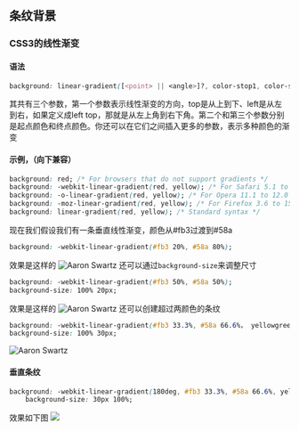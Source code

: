 ## 条纹背景

### CSS3的线性渐变

#### 语法
```css
background: linear-gradient([<point> || <angle>]?, color-stop1, color-stop2, ...);
```
其共有三个参数，第一个参数表示线性渐变的方向，top是从上到下、left是从左到右，如果定义成left top，那就是从左上角到右下角。第二个和第三个参数分别是起点颜色和终点颜色。你还可以在它们之间插入更多的参数，表示多种颜色的渐变

#### 示例，（向下兼容）
```css
background: red; /* For browsers that do not support gradients */
background: -webkit-linear-gradient(red, yellow); /* For Safari 5.1 to 6.0 */
background: -o-linear-gradient(red, yellow); /* For Opera 11.1 to 12.0 */
background: -moz-linear-gradient(red, yellow); /* For Firefox 3.6 to 15 */
background: linear-gradient(red, yellow); /* Standard syntax */
```

现在我们假设我们有一条垂直线性渐变，颜色从#fb3过渡到#58a
```css
background: -webkit-linear-gradient(#fb3 20%, #58a 80%);
```
效果是这样的
![Aaron Swartz](http://7xoboh.com1.z0.glb.clouddn.com/ccccc.jpeg)
还可以通过`background-size`来调整尺寸
```css
background: -webkit-linear-gradient(#fb3 50%, #58a 50%);
background-size: 100% 20px;
```
效果是这样的
![Aaron Swartz](http://7xoboh.com1.z0.glb.clouddn.com/aaa.jpeg)
还可以创建超过两颜色的条纹
```css
background: -webkit-linear-gradient(#fb3 33.3%, #58a 66.6%， yellowgreen, 0);
background-size: 100% 30px;
```
![Aaron Swartz](http://7xoboh.com1.z0.glb.clouddn.com/bbb.jpeg)

#### 垂直条纹
```css
background: -webkit-linear-gradient(180deg, #fb3 33.3%, #58a 66.6%, yellowgreen 0);
    background-size: 30px 100%;
```
效果如下图
![](http://7xoboh.com1.z0.glb.clouddn.com/d.jpeg)
